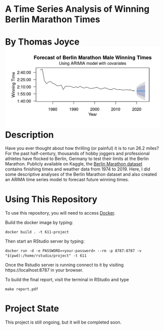 A Time Series Analysis of Winning Berlin Marathon Times
=====================================================
By Thomas Joyce  
![](figures/male_ts_covariates.png)
Description
=====================================================
Have you ever thought about how thrilling (or painful) it is to run 26.2 miles? For the past half-century, thousands of hobby joggers and professional athletes have flocked to Berlin, Germany to test their limits at the Berlin Marathon. Publicly available on Kaggle, the [Berlin Marathon dataset](https://www.kaggle.com/datasets/aiaiaidavid/berlin-marathons-data) contains finishing times and weather data from 1974 to 2019. Here, I did some descriptive analyses of the Berlin Marathon dataset and also created an ARIMA time series model to forecast future winning times. 

Using This Repository
=====================================================
To use this repository, you will need to access [Docker](https://www.docker.com/).

Build the docker image by typing:
```
docker build . -t 611-project
```

Then start an RStudio server by typing:
```
docker run -d -e PASSWORD=<your-password> --rm -p 8787:8787 -v "$(pwd):/home/rstudio/project" -t 611
```

Once the Rstudio server is running connect to it by visiting
https://localhost:8787 in your browser. 

To build the final report, visit the terminal in RStudio and type

```
make report.pdf
```

Project State
====================================================
This project is still ongoing, but it will be completed soon. 


